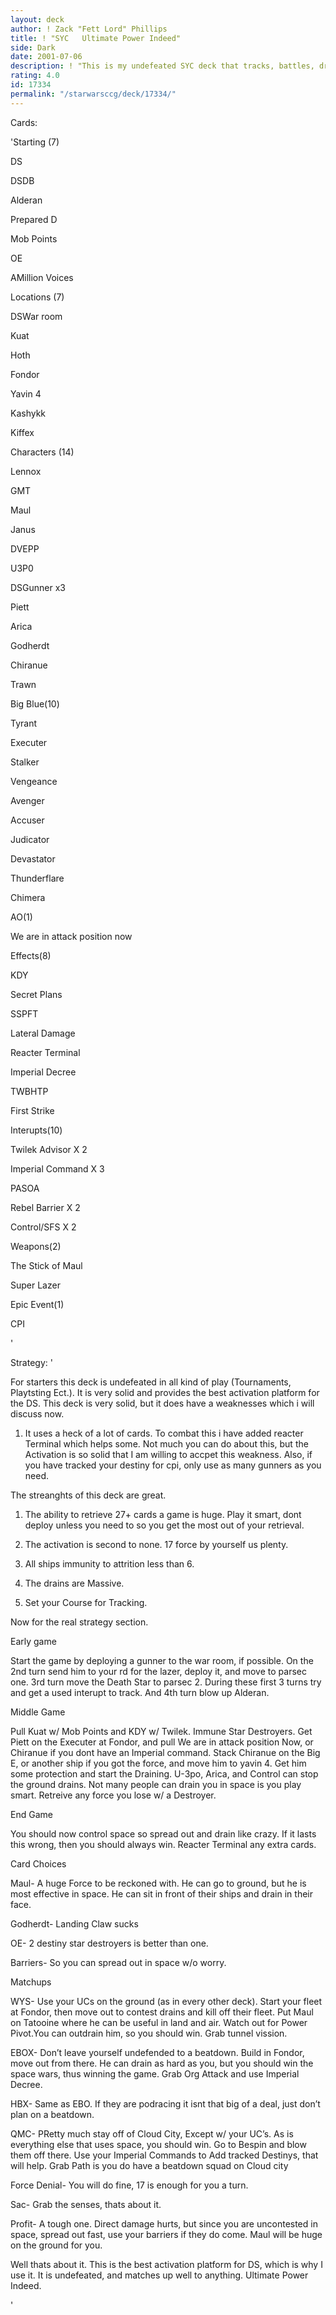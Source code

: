 ```yaml
---
layout: deck
author: ! Zack "Fett Lord" Phillips
title: ! "SYC   Ultimate Power Indeed"
side: Dark
date: 2001-07-06
description: ! "This is my undefeated SYC deck that tracks, battles, drains,retreives ect., and wins like a champ."
rating: 4.0
id: 17334
permalink: "/starwarsccg/deck/17334/"
---
```

Cards: 

'Starting (7)

DS

DSDB

Alderan

Prepared D

Mob Points

OE

AMillion Voices


Locations (7)

DSWar room

Kuat

Hoth

Fondor

Yavin 4

Kashykk

Kiffex


Characters (14)

Lennox

GMT

Maul

Janus

DVEPP

U3P0

DSGunner x3

Piett

Arica

Godherdt

Chiranue

Trawn


Big Blue(10)

Tyrant

Executer

Stalker

Vengeance

Avenger

Accuser

Judicator

Devastator

Thunderflare

Chimera


AO(1)

We are in attack position now


Effects(8)

KDY

Secret Plans

SSPFT

Lateral Damage

Reacter Terminal

Imperial Decree

TWBHTP

First Strike


Interupts(10)

Twilek Advisor X 2

Imperial Command X 3

PASOA

Rebel Barrier X 2

Control/SFS X 2



Weapons(2)

The Stick of Maul

Super Lazer


Epic Event(1)

CPI


'

Strategy: '

For starters this deck is undefeated in all kind of play (Tournaments, Playtsting Ect.). It is very solid and provides the best activation platform for the DS. This deck is very solid, but it does have a  weaknesses which i will discuss now.


1. It uses a heck of a lot of cards. To combat this i have added reacter Terminal which helps some. Not much you can do about this, but the Activation is so solid that I am willing to accpet this weakness. Also, if you have tracked your destiny for cpi, only use as many gunners as you need.


The streanghts of this deck are great.


1. The ability to retrieve 27+ cards a game is huge. Play it smart, dont deploy unless you need to so you get the most out of your retrieval.


2. The activation is second to none. 17 force by yourself us plenty.


3. All ships immunity to attrition less than 6.


4. The drains are Massive.


5. Set your Course for Tracking.




Now for the real strategy section.


Early game

   Start the game by deploying a gunner to the war room, if possible. On the 2nd turn send him to your rd for the lazer, deploy it, and move to parsec one. 3rd turn move the Death Star to parsec 2. During these first 3 turns try and get a used interupt to track. And 4th turn blow up Alderan.


Middle Game

   Pull Kuat w/ Mob Points and KDY w/ Twilek. Immune Star Destroyers. Get Piett on the Executer at Fondor, and pull We are in attack position Now, or Chiranue if you dont have an Imperial command. Stack Chiranue on the Big E, or another ship if you got the force, and move him to yavin 4. Get him some protection and start the Draining. U-3po, Arica, and Control can stop the ground drains. Not many people can drain you in space is you play smart. Retreive any force you lose w/ a Destroyer.


End Game

   You should now control space so spread out and drain like crazy. If it lasts this wrong, then you should always win. Reacter Terminal any extra cards.


Card Choices


Maul- A huge Force to be reckoned with. He can go to ground, but he is most effective in space. He can sit in front of their ships and drain in their face.


Godherdt- Landing Claw sucks


OE- 2 destiny star destroyers is better than one.


Barriers- So you can spread out in space w/o worry.



Matchups


WYS- Use your UCs on the ground (as in every other deck). Start your fleet at Fondor, then move out to contest drains and kill off their fleet. Put Maul on Tatooine where he can be useful in land and air. Watch out for Power Pivot.You can outdrain him, so you should win. Grab tunnel vission.


EBOX- Don’t leave yourself undefended to a beatdown. Build in Fondor, move out from there. He can drain as hard as you, but you should win the space wars, thus winning the game. Grab Org Attack and use Imperial Decree.


HBX- Same as EBO. If they are podracing it isnt that big of a deal, just don’t plan on a beatdown.


QMC- PRetty much stay off of Cloud City, Except w/ your UC’s. As is everything else that uses space, you should win. Go to Bespin and blow them off there. Use your Imperial Commands to Add  tracked Destinys, that will help. Grab Path is you do have a beatdown squad on Cloud city


Force Denial- You will do fine, 17 is enough for you a turn.


Sac- Grab the senses, thats about it.


Profit- A tough one. Direct damage hurts, but since you are uncontested in space, spread out fast, use your barriers if they do come. Maul will be huge on the ground for you.


Well thats about it. This is the best activation platform for DS, which is why I use it. It is undefeated, and matches up well to anything. Ultimate Power Indeed.






'
